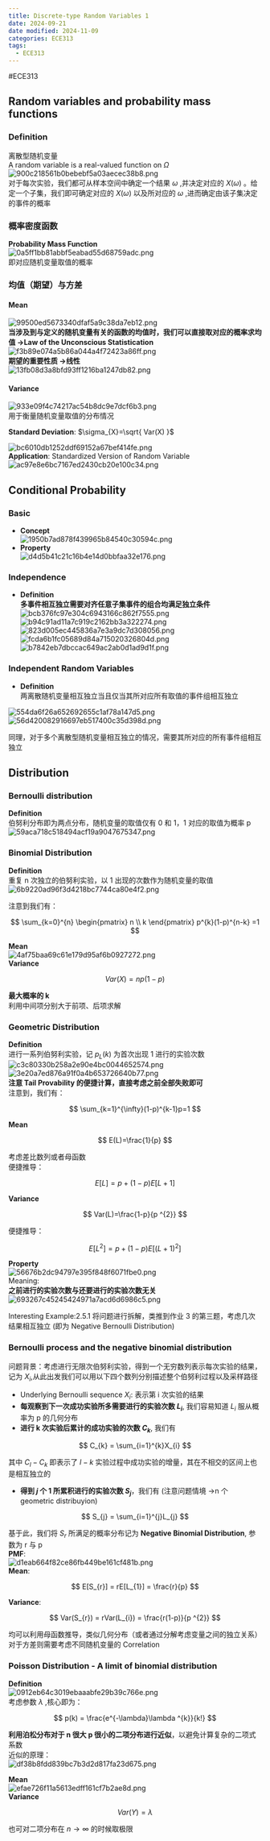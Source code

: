 ```yaml
---
title: Discrete-type Random Variables 1
date: 2024-09-21
date modified: 2024-11-09
categories: ECE313
tags:
  - ECE313
---
```

#ECE313 

## Random variables and probability mass functions

### Definition

离散型随机变量  
A random variable is a real-valued function on $\Omega$  
![900c218561b0bebebf5a03aecec38b8.png](https://s2.loli.net/2024/09/23/5m1EQPpy2lvWTb9.png)  
对于每次实验，我们都可从样本空间中确定一个结果 $\omega$ ,并决定对应的 $X(\omega)$ 。给定一个子集，我们即可确定对应的 $X(\omega)$ 以及所对应的 $\omega$ ,进而确定由该子集决定的事件的概率

### 概率密度函数

**Probability Mass Function**  
![0a5ff1bb81abbf5eabad55d68759adc.png](https://s2.loli.net/2024/09/23/SpBQrawMHDJ1YZu.png)  
即对应随机变量取值的概率

### 均值（期望）与方差

#### Mean

![99500ed5673340dfaf5a9c38da7eb12.png](https://s2.loli.net/2024/09/23/nsOZ5qbdjKJ4cWf.png)  
**当涉及到与定义的随机变量有关的函数的均值时，我们可以直接取对应的概率求均值 ->Law of the Unconscious Statistication**  
![f3b89e074a5b86a044a4f72423a86ff.png](https://s2.loli.net/2024/09/23/Re9z4FYU6pMbwHB.png)  
**期望的重要性质 ->线性**  
![13fb08d3a8bfd93ff1216ba1247db82.png](https://s2.loli.net/2024/09/23/bZlCeum3iV8DSdY.png)

#### Variance

![933e09f4c74217ac54b8dc9e7dcf6b3.png](https://s2.loli.net/2024/09/23/dLx9uAtZUnp1JSz.png)  
用于衡量随机变量取值的分布情况

**Standard Deviation**: $\sigma_{X}=\sqrt{ Var(X) }$

![bc6010db1252ddf69152a67bef414fe.png](https://s2.loli.net/2024/09/23/YtRlWMdoZ5HGSzs.png)  
**Application**: Standardized Version of Random Variable  
![ac97e8e6bc7167ed2430cb20e100c34.png](https://s2.loli.net/2024/09/23/EBnlMPK9fpNTuhe.png)

##  Conditional Probability

### Basic

- **Concept**  
![1950b7ad878f439965b84540c30594c.png](https://s2.loli.net/2024/09/27/J1u2tQ4LVeG89kj.png)
- **Property**  
![d4d5b41c21c16b4e14d0bbfaa32e176.png](https://s2.loli.net/2024/09/27/IHmTc7sweXCKGRd.png)

### Independence

- **Definition**  
**多事件相互独立需要对齐任意子集事件的组合均满足独立条件**  
  ![bcb376fc97e304c6943166c862f7555.png](https://s2.loli.net/2024/09/27/utTGN1ndrX4fIVM.png)  
![b94c91ad11a7c919c2162bb3a322274.png](https://s2.loli.net/2024/09/27/ilCgpPft9RhcyWu.png)  
![823d005ec445836a7e3a9dc7d308056.png](https://s2.loli.net/2024/09/27/hJL2zETRqH6ptI7.png)  
![fcda6b1fc05689d84a715020326804d.png](https://s2.loli.net/2024/09/27/CsPcpjhVdM4yBbL.png)  
![b7842eb7dbccac649ac2ab0d1ad9d1f.png](https://s2.loli.net/2024/09/27/Du7sHNplmwCdY4q.png)

### Independent Random Variables

- **Definition**  
两离散随机变量相互独立当且仅当其所对应所有取值的事件组相互独立

![554da6f26a652692655c1af78a147d5.png](https://s2.loli.net/2024/09/30/cJbn47QhSOfLBAu.png)  
![56d420082916697eb517400c35d398d.png](https://s2.loli.net/2024/09/30/tPy4WfHjYRNZkOl.png)

同理，对于多个离散型随机变量相互独立的情况，需要其所对应的所有事件组相互独立

## Distribution

### Bernoulli distribution

**Definition**  
伯努利分布即为两点分布，随机变量的取值仅有 0 和 1，1 对应的取值为概率 p  
![59aca718c518494acf19a9047675347.png](https://s2.loli.net/2024/09/30/zVGB1vRm3u8lP9p.png)

### Binomial Distribution

**Definition**  
重复 n 次独立的伯努利实验，以 1 出现的次数作为随机变量的取值  
![6b9220ad96f3d4218bc7744ca80e4f2.png](https://s2.loli.net/2024/09/30/uWQaHewT9yDpIzG.png)


注意到我们有：

$$
\sum_{k=0}^{n} \begin{pmatrix}
n  \\
k
\end{pmatrix} p^{k}(1-p)^{n-k} =1
$$

**Mean**  
![4af75baa69c61e179d95af6b0927272.png](https://s2.loli.net/2024/09/30/mhOvy5GX8cR792r.png)  
**Variance**

$$
Var(X) = np(1-p)
$$

**最大概率的 k**  
利用中间项分别大于前项、后项求解

### Geometric Distribution

**Definition**  
进行一系列伯努利实验，记 $p_{L}(k)$ 为首次出现 1 进行的实验次数  
![c3c80330b258a2e90e4bc0044652574.png](https://s2.loli.net/2024/09/30/wISbYuOv6MFQx8z.png)  
![3e20a7ed876a91f0a4b653726640b77.png](https://s2.loli.net/2024/09/30/4gtp3TbjArhuZUJ.png)  
 **注意 Tail Provability 的便捷计算，直接考虑之前全部失败即可**  
 注意到，我们有：

 $$
\sum_{k=1}^{\infty}(1-p)^{k-1}p=1
$$

**Mean**

$$
E(L)=\frac{1}{p}
$$

考虑差比数列或者母函数  
便捷推导：

$$
E[L]=p + (1-p)E[L+1]
$$

**Variance**

$$
Var(L)=\frac{1-p}{p ^{2}}
$$

便捷推导：

$$
E[L^{2}]=p+(1-p)E[(L+1)^{2}]
$$

**Property**  
![56676b2dc94797e395f848f6071fbe0.png](https://s2.loli.net/2024/09/30/IqxyiWpTJAk1rwE.png)  
Meaning:  
**之前进行的实验次数与还要进行的实验次数无关**  
![693267c45245424971a7acd6d6986c5.png](https://s2.loli.net/2024/09/30/SNpDjd3qxH8yZRt.png)

Interesting Example:2.5.1 将问题进行拆解，类推到作业 3 的第三题，考虑几次结果相互独立 (即为 Negative Bernoulli Distribution)

### Bernoulli process and the negative binomial distribution

问题背景：考虑进行无限次伯努利实验，得到一个无穷数列表示每次实验的结果，记为 $X_i$,从此出发我们可以用以下四个数列分别描述整个伯努利过程以及采样路径
- Underlying Bernoulli sequence $X_{i}$: 表示第 i 次实验的结果
- **每观察到下一次成功实验所多需要进行的实验次数 $L_{i}$**, 我们容易知道 $L_{i}$ 服从概率为 p 的几何分布
- **进行 k 次实验后累计的成功实验的次数 $C_{k}$**, 我们有

$$
C_{k} = \sum_{i=1}^{k}X_{i}
$$

其中 $C_{l}-C_{k}$ 即表示了 $l-k$ 实验过程中成功实验的增量，其在不相交的区间上也是相互独立的
- **得到 $j$ 个 1 所累积进行的实验次数 $S_{j}$**，我们有 (注意问题情境 ->n 个 geometric distribuyion)

$$
S_{j} = \sum_{i=1}^{j}L_{j}
$$

基于此，我们将 $S_{r}$ 所满足的概率分布记为 **Negative Binomial Distribution**, 参数为 r 与 p  
**PMF**:  
![d1eab664f82ce86fb449be161cf481b.png](https://s2.loli.net/2024/10/10/86EltCQ49pPbiBY.png)  
**Mean**:

$$
E[S_{r}] = rE[L_{1}] = \frac{r}{p}
$$

**Variance**:

$$
Var(S_{r}) = rVar(L_{i}) = \frac{r(1-p)}{p ^{2}}
$$

均可以利用母函数推导，类似几何分布（或者通过分解考虑变量之间的独立关系）  
对于方差则需要考虑不同随机变量的 Correlation

### Poisson Distribution - A limit of binomial distribution

**Definition**  
![0912eb64c3019ebaaabfe29b39c766e.png](https://s2.loli.net/2024/10/10/IpBvJrQtbLTdsik.png)  
考虑参数 $\lambda$ ,核心即为：

$$
p(k) = \frac{e^{-\lambda}\lambda ^{k}}{k!}
$$

**利用泊松分布对于 n 很大 p 很小的二项分布进行近似**，以避免计算复杂的二项式系数  
近似的原理：  
![df38b8fdd839bc7b3d2d817fa23d675.png](https://s2.loli.net/2024/10/10/esDa8yWEdqfAkXn.png)

**Mean**  
![efae726f11a5613edff161cf7b2ae8d.png](https://s2.loli.net/2024/10/10/CNk9IXbVBT3shUJ.png)  
**Variance**

$$
Var(Y)= \lambda
$$

也可对二项分布在 $n\to \infty$ 的时候取极限

